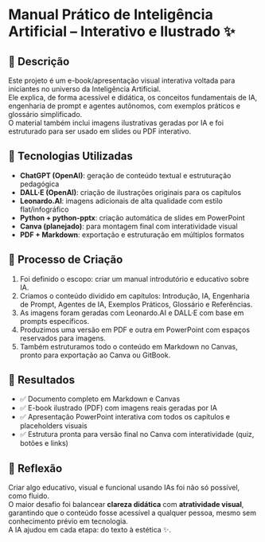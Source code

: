 # Manual Prático de Inteligência Artificial – Interativo e Ilustrado ✨

## 📒 Descrição  
Este projeto é um e-book/apresentação visual interativa voltada para iniciantes no universo da Inteligência Artificial.  
Ele explica, de forma acessível e didática, os conceitos fundamentais de IA, engenharia de prompt e agentes autônomos, com exemplos práticos e glossário simplificado.  
O material também inclui imagens ilustrativas geradas por IA e foi estruturado para ser usado em slides ou PDF interativo.

## 🤖 Tecnologias Utilizadas  
- **ChatGPT (OpenAI)**: geração de conteúdo textual e estruturação pedagógica  
- **DALL·E (OpenAI)**: criação de ilustrações originais para os capítulos  
- **Leonardo.AI**: imagens adicionais de alta qualidade com estilo flat/infográfico  
- **Python + python-pptx**: criação automática de slides em PowerPoint  
- **Canva (planejado)**: para montagem final com interatividade visual  
- **PDF + Markdown**: exportação e estruturação em múltiplos formatos

## 🧐 Processo de Criação  
1. Foi definido o escopo: criar um manual introdutório e educativo sobre IA.  
2. Criamos o conteúdo dividido em capítulos: Introdução, IA, Engenharia de Prompt, Agentes de IA, Exemplos Práticos, Glossário e Referências.  
3. As imagens foram geradas com Leonardo.AI e DALL·E com base em prompts específicos.  
4. Produzimos uma versão em PDF e outra em PowerPoint com espaços reservados para imagens.  
5. Também estruturamos todo o conteúdo em Markdown no Canvas, pronto para exportação ao Canva ou GitBook.

## 🚀 Resultados  
- ✅ Documento completo em Markdown e Canvas  
- ✅ E-book ilustrado (PDF) com imagens reais geradas por IA  
- ✅ Apresentação PowerPoint interativa com todos os capítulos e placeholders visuais  
- ✅ Estrutura pronta para versão final no Canva com interatividade (quiz, botões e links)  

## 💭 Reflexão  
Criar algo educativo, visual e funcional usando IAs foi não só possível, como fluido.  
O maior desafio foi balancear **clareza didática** com **atratividade visual**, garantindo que o conteúdo fosse acessível a qualquer pessoa, mesmo sem conhecimento prévio em tecnologia.  
A IA ajudou em cada etapa: do texto à estética ✨.
